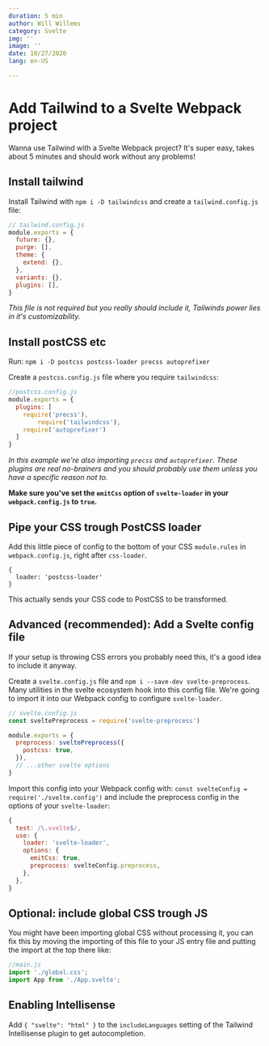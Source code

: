 ```yaml
---
duration: 5 min
author: Will Willems
category: Svelte
img: ''
image: ''
date: 10/27/2020
lang: en-US

---
```

# Add Tailwind to a Svelte Webpack project

Wanna use Tailwind with a Svelte Webpack project? It's super easy, takes about 5 minutes and should work without any problems!

## Install tailwind

Install Tailwind with `npm i -D tailwindcss` and create a `tailwind.config.js` file:

```js
// tailwind.config.js
module.exports = {
  future: {},
  purge: [],
  theme: {
    extend: {},
  },
  variants: {},
  plugins: [],
}
```
*This file is not required but you really should include it, Tailwinds power lies in it's customizability.* 

## Install postCSS etc

Run: `npm i -D postcss postcss-loader precss autoprefixer`

Create a `postcss.config.js` file where you require `tailwindcss`:

```js
//postcss.config.js
module.exports = {
  plugins: [
    require('precss'),
		require('tailwindcss'),
    require('autoprefixer')
  ]
}
```
*In this example we're also importing `precss` and `autoprefixer`. These plugins are real no-brainers and you should probably use them unless you have a specific reason not to.*

**Make sure you've set the `emitCss` option of `svelte-loader` in your `webpack.config.js` to `true`.**

## Pipe your CSS trough PostCSS loader

Add this little piece of config to the bottom of your CSS `module.rules` in `webpack.config.js`, right after `css-loader`.

```
{
  loader: 'postcss-loader'
}
```

This actually sends your CSS code to PostCSS to be transformed.

## Advanced (recommended): Add a Svelte config file

If your setup is throwing CSS errors you probably need this, it's a good idea to include it anyway.

Create a `svelte.config.js` file and `npm i --save-dev svelte-preprocess`. Many utilities in the svelte ecosystem hook into this config file. We're going to import it into our Webpack config to configure `svelte-loader`.

```js
// svelte.config.js
const sveltePreprocess = require('svelte-preprocess')

module.exports = {
  preprocess: sveltePreprocess({
    postcss: true,
  }),
  // ...other svelte options
}
```

Import this config into your Webpack config with: `const svelteConfig = require('./svelte.config')` and include the preprocess config in the options of your `svelte-loader`:

```js
{
  test: /\.svelte$/,
  use: {
    loader: 'svelte-loader',
    options: {
      emitCss: true,
      preprocess: svelteConfig.preprocess,
    },
  },
}
```

## Optional: include global CSS trough JS

You might have been importing global CSS without processing it, you can fix this by moving the importing of this file to your JS entry file and putting the import at the top there like:

```js
//main.js
import './global.css';
import App from './App.svelte';
```

## Enabling Intellisense

Add `{ "svelte": "html" }` to the `includeLanguages` setting of the Tailwind Intellisense plugin to get autocompletion.
